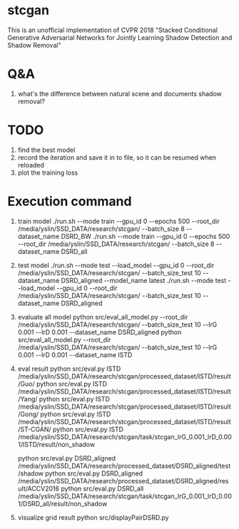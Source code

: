 # stcgan

This is an unofficial implementation of CVPR 2018 "Stacked Conditional Generative Adversarial Networks for Jointly Learning Shadow Detection and Shadow Removal"

# Q&A
1. what's the difference between natural scene and documents shadow removal?
    

# TODO

1. find the best model 
2. record the iteration and save it in to file, so it can be resumed when reloaded
3. plot the training loss

# Execution command
1. train model 
    ./run.sh --mode train --gpu_id 0 --epochs 500 --root_dir /media/yslin/SSD_DATA/research/stcgan/ --batch_size 8 --dataset_name DSRD_BW
    ./run.sh --mode train --gpu_id 0 --epochs 500 --root_dir /media/yslin/SSD_DATA/research/stcgan/ --batch_size 8 --dataset_name DSRD_all
2. test model
    ./run.sh --mode test --load_model --gpu_id 0 --root_dir /media/yslin/SSD_DATA/research/stcgan/ --batch_size_test 10 --dataset_name DSRD_aligned --model_name latest
    ./run.sh --mode test --load_model --gpu_id 0 --root_dir /media/yslin/SSD_DATA/research/stcgan/ --batch_size_test 10 --dataset_name DSRD_aligned
3. evaluate all model
    python src/eval_all_model.py --root_dir /media/yslin/SSD_DATA/research/stcgan/ --batch_size_test 10 --lrG 0.001 --lrD 0.001 --dataset_name DSRD_aligned
    python src/eval_all_model.py --root_dir /media/yslin/SSD_DATA/research/stcgan/ --batch_size_test 10 --lrG 0.001 --lrD 0.001 --dataset_name ISTD
    
4. eval result
    python src/eval.py ISTD /media/yslin/SSD_DATA/research/stcgan/processed_dataset/ISTD/result/Guo/
    python src/eval.py ISTD /media/yslin/SSD_DATA/research/stcgan/processed_dataset/ISTD/result/Yang/
    python src/eval.py ISTD /media/yslin/SSD_DATA/research/stcgan/processed_dataset/ISTD/result/Gong/
    python src/eval.py ISTD /media/yslin/SSD_DATA/research/stcgan/processed_dataset/ISTD/result/ST-CGAN/
    python src/eval.py ISTD /media/yslin/SSD_DATA/research/stcgan/task/stcgan_lrG_0.001_lrD_0.001/ISTD/result/non_shadow

    python src/eval.py DSRD_aligned /media/yslin/SSD_DATA/research/processed_dataset/DSRD_aligned/test/shadow
    python src/eval.py DSRD_aligned /media/yslin/SSD_DATA/research/processed_dataset/DSRD_aligned/result/ACCV2016
    python src/eval.py DSRD_all /media/yslin/SSD_DATA/research/stcgan/task/stcgan_lrG_0.001_lrD_0.001/DSRD_all/result/non_shadow
    <!-- python src/eval.py DSRD_text /media/yslin/SSD_DATA/research/stcgan/task/stcgan_lrG_0.001_lrD_0.001/DSRD_all/result/non_shadow -->
    <!-- python src/eval.py DSRD_text /media/yslin/SSD_DATA/research/stcgan/task/stcgan_lrG_0.001_lrD_0.001/DSRD_text/result/non_shadow -->
5. visualize grid result
    python src/displayPairDSRD.py

